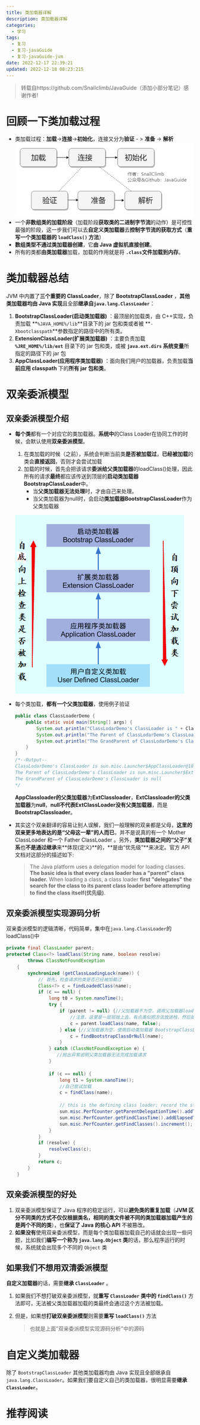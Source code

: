 ```yaml
---
title: 类加载器详解
description: 类加载器详解
categories:
  - 学习
tags:
  - 复习
  - 复习-javaGuide
  - 复习-javaGuide-jvm
date: 2022-12-17 22:39:21
updated: 2022-12-18 08:23:215
---
```


> 转载自https://github.com/Snailclimb/JavaGuide（添加小部分笔记）感谢作者!

# 回顾一下类加载过程

- 类加载过程：**加载**->**连接**->**初始化**，连接又分为**验证** - > **准备** -> **解析**
  ![image-20221217225702126](https://raw.githubusercontent.com/lwmfjc/lwmfjc.github.io.resource/main/img/image-20221217225702126.png)
- 一个**非数组类的加载阶段**（加载阶段**获取类的二进制字节流**的动作）是可控性最强的阶段，这一步我们可以去**自定义类加载器**去**控制字节流的获取方式**（**重写一个类加载器的 `loadClass()` 方法**）
- **数组类型不通过类加载器创建**，它**由 Java 虚拟机直接创建**。
- 所有的类都**由类加载器**加载，加载的作用就是将 **`.class`文件加载到内存**。

# 类加载器总结

JVM 中内置了**三个重要的 ClassLoader**，除了 **BootstrapClassLoader** ，**其他类加载器均由 Java 实现**且全部**继承自`java.lang.ClassLoader`**：

1. **BootstrapClassLoader(启动类加载器)** ：最顶层的加载类，由 C++实现，负责加载 **`%JAVA_HOME%/lib`**目录下的 jar 包和类或者被 **`-Xbootclasspath`**参数指定的路径中的所有类。
2. **ExtensionClassLoader(扩展类加载器)** ：主要负责加载 **`%JRE_HOME%/lib/ext`** 目录下的 jar 包和类，或被 **`java.ext.dirs` 系统变量**所指定的路径下的 jar 包
3. **AppClassLoader(应用程序类加载器)** ：面向我们用户的加载器，负责加载**当前应用 classpath** 下的**所有 jar 包和类**。

#  双亲委派模型

## 双亲委派模型介绍

- **每个类**都有一个对应它的类加载器。**系统中**的Class Loader在协同工作的时候，会默认使用**双亲委派模型**。

  1. 在类加载的时候（之前），系统会判断当前类**是否被加载过**，**已经被加载**的类会**直接返回**，否则才会尝试加载
  2. 加载的时候，首先会把该请求**委派给父类加载器**的loadClass()处理，因此所有的请求**最终**都应该传送到顶层的**启动类加载器BootstrapClassLoader**中。  
     - 当**父类加载器无法处理**时，才由自己来处理。  
     - 当父类加载器为null时，会启动**类加载器BootstrapClassLoader**作为父类加载器

  ![image-20221218080551631](https://raw.githubusercontent.com/lwmfjc/lwmfjc.github.io.resource/main/img/image-20221218080551631.png)

- 每个类加载，**都有一个父类加载器**，使用例子验证

  ```java
  public class ClassLoaderDemo {
      public static void main(String[] args) {
          System.out.println("ClassLodarDemo's ClassLoader is " + ClassLoaderDemo.class.getClassLoader());
          System.out.println("The Parent of ClassLodarDemo's ClassLoader is " + ClassLoaderDemo.class.getClassLoader().getParent());
          System.out.println("The GrandParent of ClassLodarDemo's ClassLoader is " + ClassLoaderDemo.class.getClassLoader().getParent().getParent());
      }
  }
  /*--Output--
  ClassLodarDemo's ClassLoader is sun.misc.Launcher$AppClassLoader@18b4aac2
  The Parent of ClassLodarDemo's ClassLoader is sun.misc.Launcher$ExtClassLoader@1b6d3586
  The GrandParent of ClassLodarDemo's ClassLoader is null 
  */
  ```

  **AppClassloader的父类加载器**为**ExtClassloader**，**ExtClassloader的父类加载器**为**null**，**null不代表ExtClassLoader没有父类加载器**，而是**BootstrapClassloader**。

- 其实这个双亲翻译的容易让别人误解，我们一般理解的双亲都是父母，**这里的双亲更多地表达的是“父母这一辈”的人而已**，并不是说真的有一个 Mother ClassLoader 和一个 Father ClassLoader 。另外，**类加载器之间的“父子”关系**也**不是通过继承**来**体现(定义)**的，**是由“优先级”**来决定。官方 API 文档对这部分的描述如下:

  > The Java platform uses a delegation model for loading classes. **The basic idea is that every class loader has a "parent" class loader.** When loading a class, a class loader **first "delegates" the search for the class to its parent class loader before attempting to find the class itself(优先级)**.

## 双亲委派模型实现源码分析

双亲委派模型的逻辑清晰，代码简单，集中在```java.lang.ClassLoader```的loadClass()中  

```java
private final ClassLoader parent;
protected Class<?> loadClass(String name, boolean resolve)
        throws ClassNotFoundException
    {
        synchronized (getClassLoadingLock(name)) {
            // 首先，检查请求的类是否已经被加载过
            Class<?> c = findLoadedClass(name);
            if (c == null) {
                long t0 = System.nanoTime();
                try {
                    if (parent != null) {//父加载器不为空，调用父加载器loadClass()方法处理
                        //注意，这里是一层层抛上去，有点类似把方法放进栈，然后如果BootstrapClassLoader加载不了，就会抛异常，由自己加载（如果自己加载不了，还是会抛异常，然后再次加载权回到子类）
                        c = parent.loadClass(name, false);
                    } else {//父加载器为空，使用启动类加载器 BootstrapClassLoader 加载
                        c = findBootstrapClassOrNull(name);
                    }
                } catch (ClassNotFoundException e) {
                   //抛出异常说明父类加载器无法完成加载请求
                }

                if (c == null) {
                    long t1 = System.nanoTime();
                    //自己尝试加载
                    c = findClass(name);

                    // this is the defining class loader; record the stats
                    sun.misc.PerfCounter.getParentDelegationTime().addTime(t1 - t0);
                    sun.misc.PerfCounter.getFindClassTime().addElapsedTimeFrom(t1);
                    sun.misc.PerfCounter.getFindClasses().increment();
                }
            }
            if (resolve) {
                resolveClass(c);
            }
            return c;
        }
    } 
```



## 双亲委派模型的好处

1. 双亲委派模型保证了 Java 程序的稳定运行，可以**避免类的重复加载**（**JVM 区分不同类的方式不仅仅根据类名，相同的类文件被不同的类加载器加载产生的是两个不同的类**），也**保证了 Java 的核心 API** 不被篡改。  
2. **如果没有**使用双亲委派模型，而是每个类加载器加载自己的话就会出现一些问题，比如我们**编写一个称为 `java.lang.Object` 类**的话，那么程序运行的时候，系统就会出现多个不同的 `Object` 类

## 如果我们不想用双清委派模型

**自定义加载器**的话，需要**继承 `ClassLoader`** 。

1. 如果我们不想打破双亲委派模型，就**重写 `ClassLoader` 类中的 `findClass()`** 方法即可，无法被父类加载器加载的类最终会通过这个方法被加载。

2. 但是，如果想**打破双亲委派模型**则需要**重写 `loadClass()`** 方法

   > 也就是上面"双亲委派模型实现源码分析"中的源码

# 自定义类加载器

除了 `BootstrapClassLoader` 其他类加载器均由 Java 实现且全部继承自`java.lang.ClassLoader`。如果我们要自定义自己的类加载器，很明显需要**继承 `ClassLoader`**。

# 推荐阅读